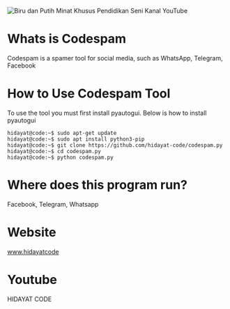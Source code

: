 ![Biru dan Putih Minat Khusus Pendidikan Seni Kanal YouTube](https://user-images.githubusercontent.com/48172784/125611759-fd63114b-6c72-45c4-a79d-d00d52ff73ab.png)
# Whats is Codespam
Codespam is a spamer tool for social media, such as WhatsApp, Telegram, Facebook
# How to Use Codespam Tool
To use the tool you must first install pyautogui. Below is how to install pyautogui 
```console
hidayat@code:~$ sudo apt-get update
hidayat@code:~$ sudo apt install python3-pip
hidayat@code:~$ git clone https://github.com/hidayat-code/codespam.py
hidayat@code:~$ cd codespam.py
hidayat@code:~$ python codespam.py
```

# Where does this program run?
Facebook, Telegram, Whatsapp


# Website
www.hidayatcode

# Youtube 
HIDAYAT CODE
